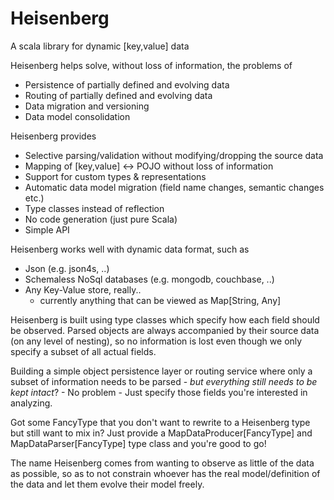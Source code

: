 # Heisenberg
A scala library for dynamic [key,value] data

Heisenberg helps solve, without loss of information, the problems of
* Persistence of partially defined and evolving data
* Routing of partially defined and evolving data
* Data migration and versioning
* Data model consolidation

Heisenberg provides
* Selective parsing/validation without modifying/dropping the source data
* Mapping of [key,value] <-> POJO without loss of information
* Support for custom types & representations
* Automatic data model migration (field name changes, semantic changes etc.)
* Type classes instead of reflection
* No code generation (just pure Scala)
* Simple API

Heisenberg works well with dynamic data format, such as
* Json (e.g. json4s, ..)
* Schemaless NoSql databases (e.g. mongodb, couchbase, ..)
* Any Key-Value store, really.. 
  * currently anything that can be viewed as Map[String, Any]

Heisenberg is built using type classes which specify how each field should be observed. Parsed objects are always accompanied by their source data (on any level of nesting), so no information is lost even though we only specify a subset of all actual fields.

Building a simple object persistence layer or routing service where only a subset of information needs to be parsed - *but everything still needs to be kept intact*? - No problem - Just specify those fields you're interested in analyzing.

Got some FancyType that you don't want to rewrite to a Heisenberg type but still want to mix in? Just provide a MapDataProducer[FancyType] and MapDataParser[FancyType] type class and you're good to go!

The name Heisenberg comes from wanting to observe as little of the data as possible, so as to not constrain whoever has the real model/definition of the data and let them evolve their model freely. 
